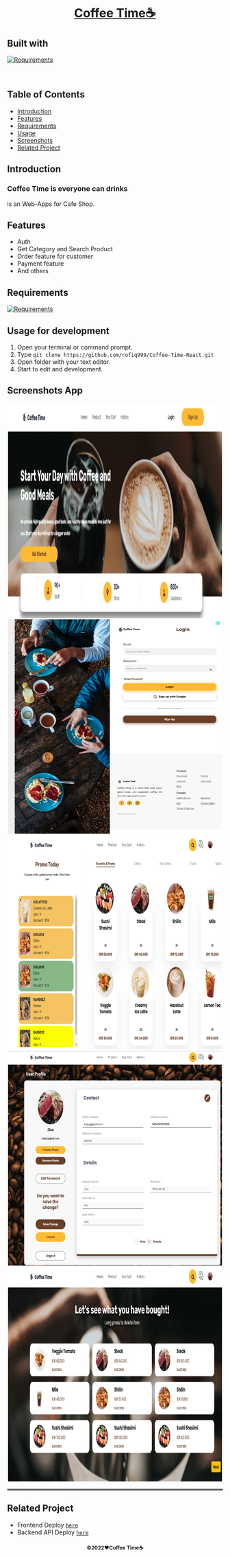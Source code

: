 <h1 align="center"><u>Coffee Time☕</u></h1>
<p align="left">
<h2>Built with</h2>
</p>

[![Requirements](https://skillicons.dev/icons?i=react,nodejs,postgres,express)](https://skillicons.dev)

<br>

## Table of Contents

-  [Introduction](#introduction)
-  [Features](#features)
-  [Requirements](#requirements)
-  [Usage](#usage-for-development)
-  [Screenshots](#screenshots)
-  [Related Project](#related-project)

## Introduction

<h3>Coffee Time is everyone can drinks</h3>
<p>is an Web-Apps for Cafe Shop.</p>

## Features

-  Auth
-  Get Category and Search Product
-  Order feature for customer
-  Payment feature
-  And others

## Requirements

[![Requirements](https://skillicons.dev/icons?i=figma,nodejs,vscode,vercel)](https://skillicons.dev)

## Usage for development

1. Open your terminal or command prompt.
2. Type `git clone https://github.com/rofiq999/Coffee-Time-React.git`
3. Open folder with your text editor.
4. Start to edit and development.

## Screenshots App

<table border="2">
    <div align="center">
        <img width="500" height="500" src="./src/asset/home-coffee.png">
        <img width="500" height="500" src="./src/asset/Coffee-Time-Login.png">
        <img width="500" height="500" src="./src/asset/Coffee-Time-Product.png">
        <img width="500" height="500" src="./src/asset/Coffee-Time-Profile.png">
        <img width="500" height="500" src="./src/asset/Coffee-Time-History.png">
    </div>
</table>

## Related Project

-  Frontend Deploy [`here`](https://coffee-time-react.vercel.app/)
-  Backend API Deploy [`here`](https://coffee-time-be-new.vercel.app/)

<p align="center"><sub><b>&copy;2022❤️Coffee Time☕</b></sub></p>
